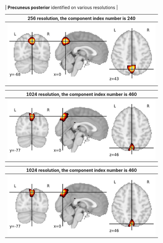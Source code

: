 


| **Precuneus posterior** identified on various resolutions |

| 256 resolution, the component index number is 240|  
|:---:|  
| ![Component 256](../256/final/240.jpg "From component 256: Precuneus posterior") |

| 1024 resolution, the component index number is 460|  
|:---:|  
| ![Component 1024](../1024/final/460.jpg "From component 1024: Precuneus posterior") |

| 1024 resolution, the component index number is 460|  
|:---:|  
| ![Component 1024](../1024/final/460.jpg "From component 1024: Precuneus posterior") |
